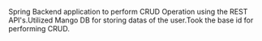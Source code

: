 Spring Backend application to perform CRUD Operation using the REST API's.Utilized Mango DB for storing datas of the user.Took the base id for performing CRUD.
